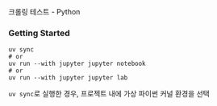 크롤링 테스트 - Python

### Getting Started

```
uv sync
# or
uv run --with jupyter jupyter notebook
# or
uv run --with jupyter jupyter lab
```

`uv sync`로 실행한 경우, 프로젝트 내에 가상 파이썬 커널 환경을 선택